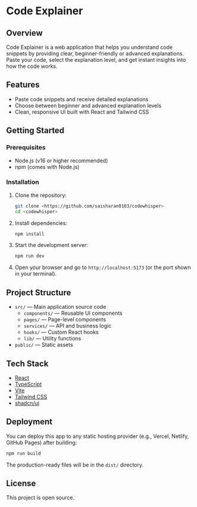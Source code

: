 # Code Explainer

## Overview

Code Explainer is a web application that helps you understand code snippets by providing clear, beginner-friendly or advanced explanations. Paste your code, select the explanation level, and get instant insights into how the code works.

## Features
- Paste code snippets and receive detailed explanations
- Choose between beginner and advanced explanation levels
- Clean, responsive UI built with React and Tailwind CSS

## Getting Started

### Prerequisites
- Node.js (v16 or higher recommended)
- npm (comes with Node.js)

### Installation
1. Clone the repository:
   ```sh
   git clone <https://github.com/saisharan0103/codewhisper>
   cd <codewhisper>
   ```
2. Install dependencies:
   ```sh
   npm install
   ```
3. Start the development server:
   ```sh
   npm run dev
   ```
4. Open your browser and go to `http://localhost:5173` (or the port shown in your terminal).

## Project Structure
- `src/` — Main application source code
  - `components/` — Reusable UI components
  - `pages/` — Page-level components
  - `services/` — API and business logic
  - `hooks/` — Custom React hooks
  - `lib/` — Utility functions
- `public/` — Static assets

## Tech Stack
- [React](https://react.dev/)
- [TypeScript](https://www.typescriptlang.org/)
- [Vite](https://vitejs.dev/)
- [Tailwind CSS](https://tailwindcss.com/)
- [shadcn/ui](https://ui.shadcn.com/)

## Deployment
You can deploy this app to any static hosting provider (e.g., Vercel, Netlify, GitHub Pages) after building:

```sh
npm run build
```

The production-ready files will be in the `dist/` directory.

## License
This project is open source.
